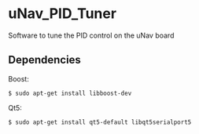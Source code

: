 # uNav_PID_Tuner
Software to tune the PID control on the uNav board

## Dependencies
Boost:
```shell
$ sudo apt-get install libboost-dev
```

Qt5:
```shell
$ sudo apt-get install qt5-default libqt5serialport5
```

